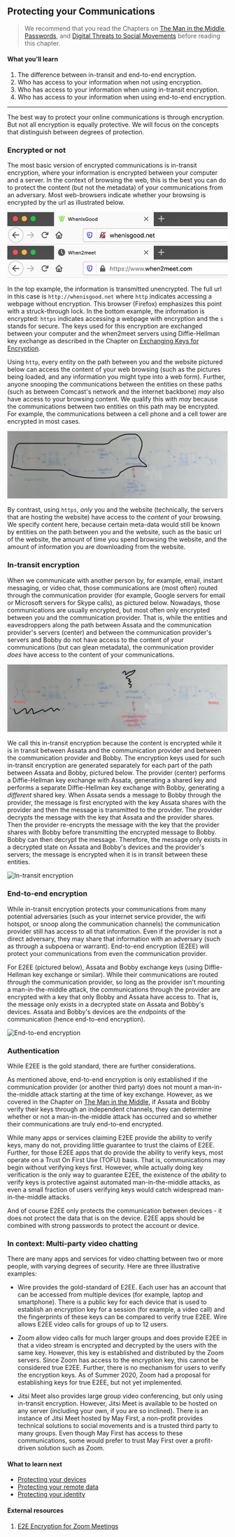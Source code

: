 ## Protecting your Communications

> We recommend that you read the Chapters on [The Man in the Middle](1-5_man-in-the-middle.md), [Passwords](1-6_passwords.md), and [Digital Threats to Social Movements](2-02_digital-threats.md) before reading this chapter.
	
#### What you'll learn

1. The difference between in-transit and end-to-end encryption.
1. Who has access to your information when not using encryption.
1. Who has access to your information when using in-transit encryption.
1. Who has access to your information when using end-to-end encryption.

---

The best way to protect your online communications is through encryption.  But not all encryption is equally protective.  We will focus on the concepts that distinguish between degrees of protection.

### Encrypted or not

The most basic version of encrypted communications is in-transit encryption, where your information is encrypted between your computer and a server.  In the context of browsing the web, this is the best you can do to protect the content (but not the metadata) of your communications from an adversary.  Most web-browsers indicate whether your browsing is encrypted by the url as illustrated below.
	
![HTTP, not encrypted](pictures/http-example.png "HTTP, not encrypted")
![HTTPS, encrypted](pictures/https-example.png "HTTPS, encrypted")	

In the top example, the information is transmitted unencrypted.  The full url in this case is `http://whenisgood.net` where `http` indicates accessing a webpage without encryption.  This browser (Firefox) emphasizes this point with a struck-through lock.  In the bottom example, the information is encrypted: `https` indicates accessing a webpage with encryption and the `s` stands for secure.  The keys used for this encryption are exchanged between your computer and the when2meet servers using Diffie-Hellman key exchange as described in the Chapter on [Exchanging Keys for Encryption](1-3_key-exchange.md).

Using `http`, every entity on the path between you and the website pictured below can access the content of your web browsing (such as the pictures being loaded, and any information you might type into a web form).  Further, anyone snooping the communications between the entities on these paths (such as between Comcast's network and the internet backbone) *may* also have access to your browsing content.  We qualify this with *may* because the communications between two entities on this path may be encrypted.  For example, the communications between a cell phone and a cell tower are encrypted in most cases.

![Who has access to your browsing data](pictures/who-has-access-to-your-data.jpeg "Who has access to your browsing data")

By contrast, using `https`, *only* you and the website (technically, the servers that are hosting the website) have access to the *content* of your browsing.  We specify content here, because certain meta-data would still be known by entities on the path between you and the website, such as the basic url of the website, the amount of time you spend browsing the website, and the amount of information you are downloading from the website.
	
### In-transit encryption

When we communicate with another person by, for example, email, instant messaging, or video chat, those communications are (most often) routed through the communication provider (for example, Google servers for email or Microsoft servers for Skype calls), as pictured below. Nowadays, those communications are usually encrypted, but most often only encrypted between you and the communication provider.  That is, while the entities and eavesdroppers along the path between Assata and the communication provider's servers (center) and between the communication provider's servers and Bobby do not have access to the content of your communications (but can glean metadata), the communication provider *does* have access to the content of your communications.

![Who has access to your communication data](pictures/data-access-communication.jpeg "Who has access to your communication data")
	
We call this in-transit encryption because the content is encrypted while it is in transit between Assata and the communication provider and between the communication provider and Bobby.  The encryption keys used for such in-transit encryption are generated separately for each part of the path between Assata and Bobby, pictured below.  The provider (center) performs a Diffie-Hellman key exchange with Assata, generating a shared key and performs a separate Diffie-Hellman key exchange with Bobby, generating a *different* shared key.  When Assata sends a message to Bobby through the provider, the message is first encrypted with the key Assata shares with the provider and then the message is transmitted to the provider.  The provider decrypts the message with the key that Assata and the provider shares.  Then the provider re-encrypts the message with the key that the provider shares with Bobby before transmitting the encrypted message to Bobby.  Bobby can then decrypt the message.  Therefore, the message only exists in a decrypted state on Assata and Bobby's devices and the provider's servers; the message is encrypted when it is in transit between these entities.
	
![In-transit encryption](pictures/notE2EE.png "In-transit encryption")
	
### End-to-end encryption

While in-transit encryption protects your communications from many potential adversaries (such as your internet service provider, the wifi hotspot, or snoop along the communication channels) the communication provider still has access to all that information.  Even if the provider is not a direct adversary, they may share that information with an adversary (such as through a subpoena or warrant).  End-to-end encryption (E2EE) will protect your communications from even the communication provider.

For E2EE (pictured below), Assata and Bobby exchange keys (using Diffie-Hellman key exchange or similar).  While their communications are routed *through* the communication provider, so long as the provider isn't mounting a man-in-the-middle attack, the communications through the provider are encrypted with a key that only Bobby and Assata have access to.  That is, the message only exists in a decrypted state on Assata and Bobby's devices.  Assata and Bobby's devices are the *end*points of the communication (hence end-to-end encryption).

![End-to-end encryption](pictures/E2EE.png "End-to-end encryption")

### Authentication

While E2EE is the gold standard, there are further considerations.

As mentioned above, end-to-end encryption is only established if the communication provider (or another third party) does not mount a man-in-the-middle attack starting at the time of key exchange.  However, as we covered in the Chapter on [The Man in the Middle](1-5_man-in-the-middle.md), if Assata and Bobby verify their keys through an independent channels, they can determine whether or not a man-in-the-middle attack has occurred and so whether their communications are truly end-to-end encrypted.

While many apps or services claiming E2EE provide the ability to verify keys, many do not, providing little guarantee to trust the claims of E2EE.  Further, for those E2EE apps that do provide the ability to verify keys, most operate on a Trust On First Use (TOFU) basis.  That is, communications may begin without verifying keys first.  However, while actually doing key verification is the only way to guarantee E2EE, the existence of the *ability* to verify keys is protective against automated man-in-the-middle attacks, as even a small fraction of users verifying keys would catch widespread man-in-the-middle attacks.

And of course E2EE only protects the communication between devices - it does not protect the data that is on the device.  E2EE apps should be combined with strong passwords to protect the account or device.
	
### In context: Multi-party video chatting 

There are many apps and services for video chatting between two or more people, with varying degrees of security.  Here are three illustrative examples:

* Wire provides the gold-standard of E2EE.  Each user has an account that can be accessed from multiple devices (for example, laptop and smartphone).  There is a public key for each device that is used to establish an encryption key for a session (for example, a video call) and the fingerprints of these keys can be compared to verify true E2EE.  Wire allows E2EE video calls for groups of up to 12 users.

* Zoom allow video calls for much larger groups and does provide E2EE in that a video stream is encrypted and decrypted by the users with the same key.  However, this key is established and distributed by the Zoom servers.  Since Zoom has access to the encryption key, this cannot be considered true E2EE.  Further, there is no mechanism for users to verify the encryption keys.  As of Summer 2020, Zoom had a proposal for establishing keys for true E2EE, but not yet implemented.

* Jitsi Meet also provides large group video conferencing, but only using in-transit encryption.  However, Jitsi Meet is available to be hosted on any server (including your own, if you are so inclined).  There is an instance of Jitsi Meet hosted by May First, a non-profit provides technical solutions to social movements and is a trusted third party to many groups.  Even though May First has access to these communications, some would prefer to trust May First over a profit-driven solution such as Zoom.
				
#### What to learn next

* [Protecting your devices](3-2_devices.md)
* [Protecting your remote data](3-4_cloud.md)
* [Protecting your identity](3-5_apac.md)

#### External resources

1. [E2E Encryption for Zoom Meetings](https://github.com/zoom/zoom-e2e-whitepaper)
	

